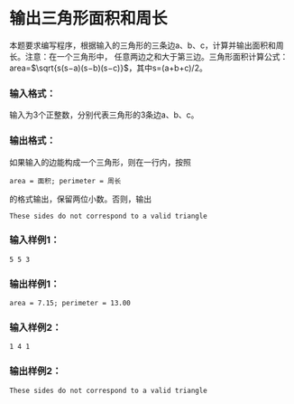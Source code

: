 # 输出三角形面积和周长
本题要求编写程序，根据输入的三角形的三条边a、b、c，计算并输出面积和周长。注意：在一个三角形中， 任意两边之和大于第三边。三角形面积计算公式：area=$\sqrt{s(s−a)(s−b)(s−c)}$，其中s=(a+b+c)/2。

### 输入格式：
输入为3个正整数，分别代表三角形的3条边a、b、c。

### 输出格式：
如果输入的边能构成一个三角形，则在一行内，按照
```
area = 面积; perimeter = 周长
```
的格式输出，保留两位小数。否则，输出
```
These sides do not correspond to a valid triangle
```
### 输入样例1：
```
5 5 3
```
### 输出样例1：
```
area = 7.15; perimeter = 13.00
```
### 输入样例2：
```
1 4 1
```
### 输出样例2：
```
These sides do not correspond to a valid triangle
```